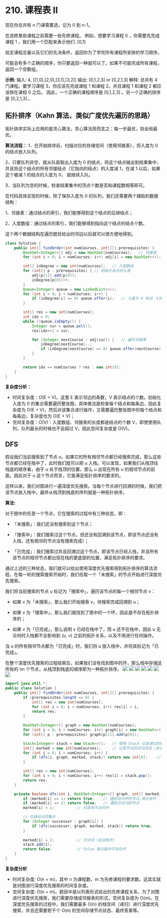 # 210. 课程表 II
现在你总共有 n 门课需要选，记为 0 到 n-1。

在选修某些课程之前需要一些先修课程。 例如，想要学习课程 0 ，你需要先完成课程 1 ，我们用一个匹配来表示他们: [0,1]

给定课程总量以及它们的先决条件，返回你为了学完所有课程所安排的学习顺序。

可能会有多个正确的顺序，你只要返回一种就可以了。如果不可能完成所有课程，返回一个空数组。

**示例:**
输入: 4, [[1,0],[2,0],[3,1],[3,2]]
输出: [0,1,2,3] or [0,2,1,3]
解释: 总共有 4 门课程。要学习课程 3，你应该先完成课程 1 和课程 2。并且课程 1 和课程 2 都应该排在课程 0 之后。
因此，一个正确的课程顺序是 [0,1,2,3] 。另一个正确的排序是 [0,2,1,3] 。

## 拓扑排序（Kahn 算法、类似广度优先遍历的思路）
拓扑排序实际上应用的是贪心算法，贪心算法简而言之：每一步最优，则全局最优。

**算法流程：**
1、在开始排序前，扫描对应的存储空间（使用邻接表），将入度为 0 的结点放入队列。

2、只要队列非空，就从队首取出入度为 0 的结点，将这个结点输出到结果集中，并且将这个结点的所有邻接结点（它指向的结点）的入度减 1，在减 1 以后，如果这个被减 1 的结点的入度为 0， 就继续入队。

3、当队列为空的时候，检查结果集中的顶点个数是否和课程数相等即可。

在代码具体实现的时候，除了保存入度为 0 的队列，我们还需要两个辅助的数据结构：

1、邻接表：通过结点的索引，我们能够得到这个结点的后继结点；

2、入度数组：通过结点的索引，我们能够得到指向这个结点的结点个数。

这个两个数据结构在遍历题目给出的邻边以后就可以很方便地得到。

```java
class Solution {
    public int[] findOrder(int numCourses, int[][] prerequisites) {
        HashSet<Integer>[] adj = new HashSet[numCourses];	// 邻接表
        for (int i = 0; i < numCourses; i++) adj[i] = new HashSet<>();

        int[] inDegree = new int[numCourses];   // 入度数组
        for (int[] p : prerequisites) { // 初始化各点的入度
            adj[p[1]].add(p[0]);
            inDegree[p[0]]++;
        }
        Queue<Integer> queue = new LinkedList<>();
        for (int i = 0; i < numCourses; i++) {
            if (inDegree[i] == 0) queue.offer(i);	// 入度为 0 的点 入队列
        }

        int[] res = new int[numCourses];
        int idx = 0;
        while (!queue.isEmpty()) {
            Integer cur = queue.poll();
            res[idx++] = cur;

            for (Integer nextCourse : adj[cur]) {	// 遍历邻接表
                inDegree[nextCourse]--;
                if (inDegree[nextCourse] == 0) queue.offer(nextCourse);
            }
        }

        return idx == numCourses ? res : new int[0];
    }
}
```
**复杂度分析：**
- 时间复杂度：O(E + V)。这里 E 表示邻边的条数，V 表示结点的个数。初始化入度为 0 的集合需要遍历整张图，具体做法是检查每个结点和每条边，因此复杂度为 O(E + V)，然后对该集合进行操作，又需要遍历整张图中的每个结点和每条边，复杂度也为 O(E + V)；
- 空间复杂度：O(V)：入度数组、邻接表的长度都是结点的个数 V，即使使用队列，队列最长的时候也不会超过 V，因此空间复杂度是 O(V)。

## DFS
假设我们当前搜索到了节点 u，如果它的所有相邻节点都已经搜索完成，那么这些节点都已经在栈中了，此时我们就可以把 u 入栈。可以发现，如果我们从栈顶往栈底的顺序看，由于 u 处于栈顶的位置，那么 u 出现在所有 u 的相邻节点的前面。因此对于 u 这个节点而言，它是满足拓扑排序的要求的。

这样以来，我们对图进行一遍深度优先搜索。当每个节点进行回溯的时候，我们把该节点放入栈中。最终从栈顶到栈底的序列就是一种拓扑排序。

**算法:**

对于图中的任意一个节点，它在搜索的过程中有三种状态，即：

- 「未搜索」：我们还没有搜索到这个节点；

- 「搜索中」：我们搜索过这个节点，但还没有回溯到该节点，即该节点还没有入栈，还有相邻的节点没有搜索完成）；

- 「已完成」：我们搜索过并且回溯过这个节点，即该节点已经入栈，并且所有该节点的相邻节点都出现在栈的更底部的位置，满足拓扑排序的要求。

通过上述的三种状态，我们就可以给出使用深度优先搜索得到拓扑排序的算法流程，在每一轮的搜索搜索开始时，我们任取一个「未搜索」的节点开始进行深度优先搜索。

我们将当前搜索的节点 u 标记为「搜索中」，遍历该节点的每一个相邻节点 v：

- 如果 v 为「未搜索」，那么我们开始搜索 v，待搜索完成回溯到 u；

- 如果 v 为「搜索中」，那么我们就找到了图中的一个环，因此是不存在拓扑排序的；

- 如果 v 为「已完成」，那么说明 v 已经在栈中了，而 u 还不在栈中，因此 u 无论何时入栈都不会影响到 (u, v) 之前的拓扑关系，以及不用进行任何操作。

当 u 的所有相邻节点都为「已完成」时，我们将 u 放入栈中，并将其标记为「已完成」。

在整个深度优先搜索的过程结束后，如果我们没有找到图中的环，那么栈中存储这所有的 nn 个节点，从栈顶到栈底的顺序即为一种拓扑排序。
![](pic/Course_Schedule_II01.png)
![](pic/Course_Schedule_II02.png)
![](pic/Course_Schedule_II03.png)
![](pic/Course_Schedule_II04.png)
![](pic/Course_Schedule_II05.png)
![](pic/Course_Schedule_II06.png)
![](pic/Course_Schedule_II07.png)


```java
import java.util.*;
public class Solution {
    public int[] findOrder(int numCourses, int[][] prerequisites) {
        if (prerequisites.length == 0) {
            int[] res = new int[numCourses];
            for (int i = 0; i < numCourses; i++) res[i] = i;
            return res;
        }
        
        HashSet<Integer>[] graph = new HashSet[numCourses];
        for (int i = 0; i < numCourses; i++) graph[i] = new HashSet<>();
        for (int[] p : prerequisites) graph[p[1]].add(p[0]);

        Stack<Integer> stack = new Stack<>();   // 使用 Stack 记录递归的顺序
        int[] marked = new int[numCourses];     // 记录节点的访问状态（未访问_0，访问中_1，已访问_2）
        for (int i = 0; i < numCourses; i++) {
            if (dfs(i, graph, marked, stack)) return new int[0];    // 存在环，课程不能完成
        }

        int[] res = new int[numCourses];
        for (int i = 0; i < numCourses; i++) res[i] = stack.pop();
        return res;
    }

    private boolean dfs(int i, HashSet<Integer>[] graph, int[] marked, Stack<Integer> stack) {
        if (marked[i] == 1) return true;	// 遇到访问中的节点,表示有环
        if (marked[i] == 2) return false;	// 遇到已访问的节点
        marked[i] = 1;          // 状态改为访问中

        // 后继结点的集合
        for (Integer successor : graph[i]) {
            if (dfs(successor, graph, marked, stack)) return true;
        }
        
        marked[i] = 2;          // 已访问（且没有环）
        stack.add(i);
        return false;           // false 表示图中不存在环
    }
}
```
**复杂度分析**
- 时间复杂度: O(n + m)，其中 n 为课程数，m 为先修课程的要求数。这其实就是对图进行深度优先搜索的时间复杂度。
- 空间复杂度: O(n + m)。题目中是以列表形式给出的先修课程关系，为了对图进行深度优先搜索，我们需要存储成邻接表的形式，空间复杂度为 O(m)。在深度优先搜索的过程中，我们需要最多 O(n) 的栈空间（递归）进行深度优先搜索，并且还需要若干个 O(n) 的空间存储节点状态、最终答案等。

##